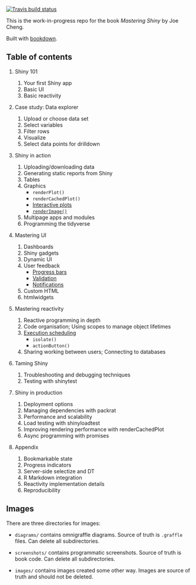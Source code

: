 <!-- badges: start -->
[![Travis build status](https://travis-ci.org/jcheng5/shiny-book.svg?branch=master)](https://travis-ci.org/jcheng5/shiny-book)
<!-- badges: end -->

This is the work-in-progress repo for the book _Mastering Shiny_ by Joe Cheng.

Built with [bookdown](https://bookdown.org/yihui/bookdown/).

## Table of contents

1. Shiny 101
    1. Your first Shiny app
    2. Basic UI
    3. Basic reactivity

2. Case study: Data explorer
    1. Upload or choose data set
    2. Select variables
    3. Filter rows
    4. Visualize
    5. Select data points for drilldown

3. Shiny in action
    1. Uploading/downloading data
    1. Generating static reports from Shiny
    1. Tables
    1. Graphics
       * `renderPlot()`
       * `renderCachedPlot()`
       * [Interactive plots](https://shiny.rstudio.com/articles/plot-interaction.html)
       * [`renderImage()`](https://shiny.rstudio.com/articles/images.html)
    1. Multipage apps and modules
    1. Programming the tidyverse

4. Mastering UI
    1. Dashboards
    1. Shiny gadgets
    1. Dynamic UI
    1. User feedback
        * [Progress bars](https://shiny.rstudio.com/articles/progress.html)
        * [Validation](https://shiny.rstudio.com/articles/validation.html)
        * [Notifications](https://shiny.rstudio.com/articles/notifications.html)
    1. Custom HTML
    1. htmlwidgets

5. Mastering reactivity
    1. Reactive programming in depth
    1. Code organisation; Using scopes to manage object lifetimes
    1. [Execution scheduling](https://shiny.rstudio.com/articles/execution-scheduling.html)
        * `isolate()`
        * `actionButton()`
    1. Sharing working between users; Connecting to databases

5. Taming Shiny
    1. Troubleshooting and debugging techniques
    3. Testing with shinytest

6. Shiny in production
    1. Deployment options
    2. Managing dependencies with packrat
    3. Performance and scalability
    4. Load testing with shinyloadtest
    5. Improving rendering performance with renderCachedPlot
    6. Async programming with promises

7. Appendix
    1. Bookmarkable state
    2. Progress indicators
    3. Server-side selectize and DT
    4. R Markdown integration
    6. Reactivity implementation details
    7. Reproducibility

## Images

There are three directories for images:

* `diagrams/` contains omnigraffle diagrams. Source of truth is `.graffle` 
  files. Can delete all subdirectories.
  
* `screenshots/` contains programmatic screenshots. Source of truth is 
  book code. Can delete all subdirectories.
  
* `images/` contains images created some other way. Images are source of
  truth and should not be deleted.
